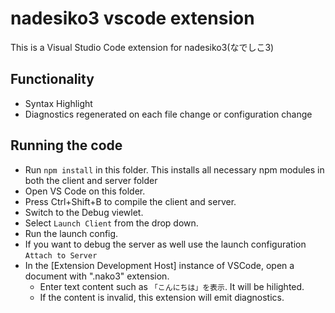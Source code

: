 # nadesiko3 vscode extension

This is a Visual Studio Code extension for nadesiko3(なでしこ3)

## Functionality

- Syntax Highlight
- Diagnostics regenerated on each file change or configuration change

## Running the code

- Run `npm install` in this folder. This installs all necessary npm modules in both the client and server folder
- Open VS Code on this folder.
- Press Ctrl+Shift+B to compile the client and server.
- Switch to the Debug viewlet.
- Select `Launch Client` from the drop down.
- Run the launch config.
- If you want to debug the server as well use the launch configuration `Attach to Server`
- In the [Extension Development Host] instance of VSCode, open a document  with ".nako3" extension.
  - Enter text content such as `「こんにちは」を表示`. It will be hilighted. 
  - If the content is invalid, this extension will emit diagnostics.
